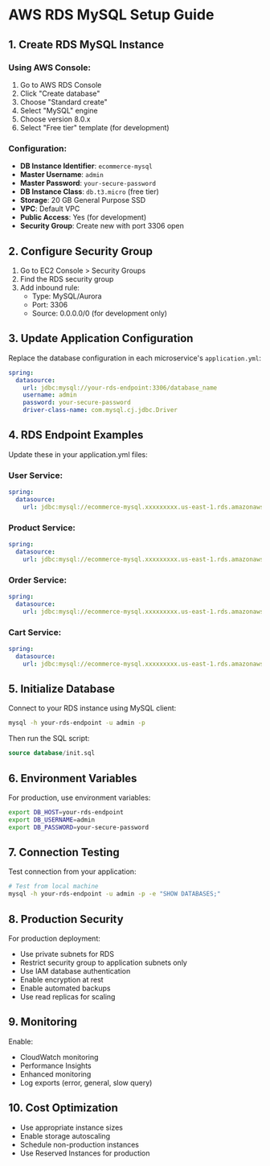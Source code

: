 # AWS RDS MySQL Setup Guide

## 1. Create RDS MySQL Instance

### Using AWS Console:
1. Go to AWS RDS Console
2. Click "Create database"
3. Choose "Standard create"
4. Select "MySQL" engine
5. Choose version 8.0.x
6. Select "Free tier" template (for development)

### Configuration:
- **DB Instance Identifier**: `ecommerce-mysql`
- **Master Username**: `admin`
- **Master Password**: `your-secure-password`
- **DB Instance Class**: `db.t3.micro` (free tier)
- **Storage**: 20 GB General Purpose SSD
- **VPC**: Default VPC
- **Public Access**: Yes (for development)
- **Security Group**: Create new with port 3306 open

## 2. Configure Security Group

1. Go to EC2 Console > Security Groups
2. Find the RDS security group
3. Add inbound rule:
   - Type: MySQL/Aurora
   - Port: 3306
   - Source: 0.0.0.0/0 (for development only)

## 3. Update Application Configuration

Replace the database configuration in each microservice's `application.yml`:

```yaml
spring:
  datasource:
    url: jdbc:mysql://your-rds-endpoint:3306/database_name
    username: admin
    password: your-secure-password
    driver-class-name: com.mysql.cj.jdbc.Driver
```

## 4. RDS Endpoint Examples

Update these in your application.yml files:

### User Service:
```yaml
spring:
  datasource:
    url: jdbc:mysql://ecommerce-mysql.xxxxxxxxx.us-east-1.rds.amazonaws.com:3306/ecommerce_users
```

### Product Service:
```yaml
spring:
  datasource:
    url: jdbc:mysql://ecommerce-mysql.xxxxxxxxx.us-east-1.rds.amazonaws.com:3306/ecommerce_products
```

### Order Service:
```yaml
spring:
  datasource:
    url: jdbc:mysql://ecommerce-mysql.xxxxxxxxx.us-east-1.rds.amazonaws.com:3306/ecommerce_orders
```

### Cart Service:
```yaml
spring:
  datasource:
    url: jdbc:mysql://ecommerce-mysql.xxxxxxxxx.us-east-1.rds.amazonaws.com:3306/ecommerce_cart
```

## 5. Initialize Database

Connect to your RDS instance using MySQL client:

```bash
mysql -h your-rds-endpoint -u admin -p
```

Then run the SQL script:
```sql
source database/init.sql
```

## 6. Environment Variables

For production, use environment variables:

```bash
export DB_HOST=your-rds-endpoint
export DB_USERNAME=admin
export DB_PASSWORD=your-secure-password
```

## 7. Connection Testing

Test connection from your application:

```bash
# Test from local machine
mysql -h your-rds-endpoint -u admin -p -e "SHOW DATABASES;"
```

## 8. Production Security

For production deployment:
- Use private subnets for RDS
- Restrict security group to application subnets only
- Use IAM database authentication
- Enable encryption at rest
- Enable automated backups
- Use read replicas for scaling

## 9. Monitoring

Enable:
- CloudWatch monitoring
- Performance Insights
- Enhanced monitoring
- Log exports (error, general, slow query)

## 10. Cost Optimization

- Use appropriate instance sizes
- Enable storage autoscaling
- Schedule non-production instances
- Use Reserved Instances for production